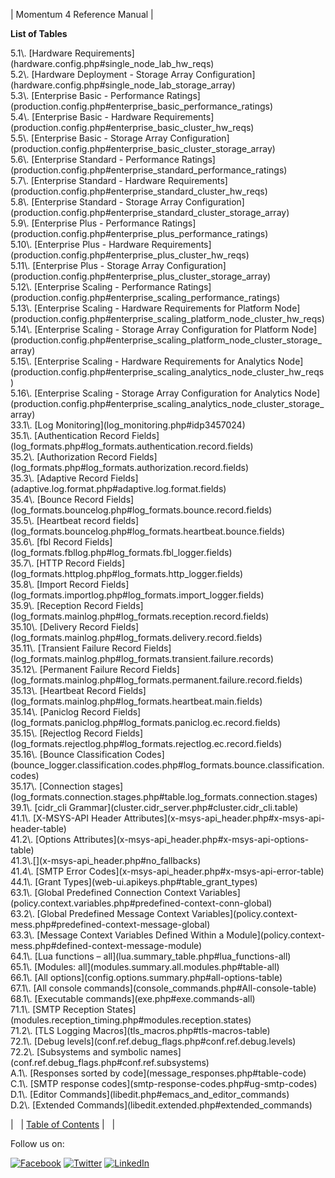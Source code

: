 | Momentum 4 Reference Manual |

**List of Tables**

<dl>

<dt>5.1\. [Hardware Requirements](hardware.config.php#single_node_lab_hw_reqs)</dt>

<dt>5.2\. [Hardware Deployment - Storage Array Configuration](hardware.config.php#single_node_lab_storage_array)</dt>

<dt>5.3\. [Enterprise Basic - Performance Ratings](production.config.php#enterprise_basic_performance_ratings)</dt>

<dt>5.4\. [Enterprise Basic - Hardware Requirements](production.config.php#enterprise_basic_cluster_hw_reqs)</dt>

<dt>5.5\. [Enterprise Basic - Storage Array Configuration](production.config.php#enterprise_basic_cluster_storage_array)</dt>

<dt>5.6\. [Enterprise Standard - Performance Ratings](production.config.php#enterprise_standard_performance_ratings)</dt>

<dt>5.7\. [Enterprise Standard - Hardware Requirements](production.config.php#enterprise_standard_cluster_hw_reqs)</dt>

<dt>5.8\. [Enterprise Standard - Storage Array Configuration](production.config.php#enterprise_standard_cluster_storage_array)</dt>

<dt>5.9\. [Enterprise Plus - Performance Ratings](production.config.php#enterprise_plus_performance_ratings)</dt>

<dt>5.10\. [Enterprise Plus - Hardware Requirements](production.config.php#enterprise_plus_cluster_hw_reqs)</dt>

<dt>5.11\. [Enterprise Plus - Storage Array Configuration](production.config.php#enterprise_plus_cluster_storage_array)</dt>

<dt>5.12\. [Enterprise Scaling - Performance Ratings](production.config.php#enterprise_scaling_performance_ratings)</dt>

<dt>5.13\. [Enterprise Scaling - Hardware Requirements for Platform Node](production.config.php#enterprise_scaling_platform_node_cluster_hw_reqs)</dt>

<dt>5.14\. [Enterprise Scaling - Storage Array Configuration for Platform Node](production.config.php#enterprise_scaling_platform_node_cluster_storage_array)</dt>

<dt>5.15\. [Enterprise Scaling - Hardware Requirements for Analytics Node](production.config.php#enterprise_scaling_analytics_node_cluster_hw_reqs)</dt>

<dt>5.16\. [Enterprise Scaling - Storage Array Configuration for Analytics Node](production.config.php#enterprise_scaling_analytics_node_cluster_storage_array)</dt>

<dt>33.1\. [Log Monitoring](log_monitoring.php#idp3457024)</dt>

<dt>35.1\. [Authentication Record Fields](log_formats.php#log_formats.authentication.record.fields)</dt>

<dt>35.2\. [Authorization Record Fields](log_formats.php#log_formats.authorization.record.fields)</dt>

<dt>35.3\. [Adaptive Record Fields](adaptive.log.format.php#adaptive.log.format.fields)</dt>

<dt>35.4\. [Bounce Record Fields](log_formats.bouncelog.php#log_formats.bounce.record.fields)</dt>

<dt>35.5\. [Heartbeat record fields](log_formats.bouncelog.php#log_formats.heartbeat.bounce.fields)</dt>

<dt>35.6\. [fbl Record Fields](log_formats.fbllog.php#log_formats.fbl_logger.fields)</dt>

<dt>35.7\. [HTTP Record Fields](log_formats.httplog.php#log_formats.http_logger.fields)</dt>

<dt>35.8\. [Import Record Fields](log_formats.importlog.php#log_formats.import_logger.fields)</dt>

<dt>35.9\. [Reception Record Fields](log_formats.mainlog.php#log_formats.reception.record.fields)</dt>

<dt>35.10\. [Delivery Record Fields](log_formats.mainlog.php#log_formats.delivery.record.fields)</dt>

<dt>35.11\. [Transient Failure Record Fields](log_formats.mainlog.php#log_formats.transient.failure.records)</dt>

<dt>35.12\. [Permanent Failure Record Fields](log_formats.mainlog.php#log_formats.permanent.failure.record.fields)</dt>

<dt>35.13\. [Heartbeat Record Fields](log_formats.mainlog.php#log_formats.heartbeat.main.fields)</dt>

<dt>35.14\. [Paniclog Record Fields](log_formats.paniclog.php#log_formats.paniclog.ec.record.fields)</dt>

<dt>35.15\. [Rejectlog Record Fields](log_formats.rejectlog.php#log_formats.rejectlog.ec.record.fields)</dt>

<dt>35.16\. [Bounce Classification Codes](bounce_logger.classification.codes.php#log_formats.bounce.classification.codes)</dt>

<dt>35.17\. [Connection stages](log_formats.connection.stages.php#table.log_formats.connection.stages)</dt>

<dt>39.1\. [cidr_cli Grammar](cluster.cidr_server.php#cluster.cidr_cli.table)</dt>

<dt>41.1\. [X-MSYS-API Header Attributes](x-msys-api_header.php#x-msys-api-header-table)</dt>

<dt>41.2\. [Options Attributes](x-msys-api_header.php#x-msys-api-options-table)</dt>

<dt>41.3\.[](x-msys-api_header.php#no_fallbacks)</dt>

<dt>41.4\. [SMTP Error Codes](x-msys-api_header.php#x-msys-api-error-table)</dt>

<dt>44.1\. [Grant Types](web-ui.apikeys.php#table_grant_types)</dt>

<dt>63.1\. [Global Predefined Connection Context Variables](policy.context.variables.php#predefined-context-conn-global)</dt>

<dt>63.2\. [Global Predefined Message Context Variables](policy.context-mess.php#predefined-context-message-global)</dt>

<dt>63.3\. [Message Context Variables Defined Within a Module](policy.context-mess.php#defined-context-message-module)</dt>

<dt>64.1\. [Lua functions – all](lua.summary_table.php#lua_functions-all)</dt>

<dt>65.1\. [Modules: all](modules.summary.all.modules.php#table-all)</dt>

<dt>66.1\. [All options](config.options.summary.php#all-options-table)</dt>

<dt>67.1\. [All console commands](console_commands.php#All-console-table)</dt>

<dt>68.1\. [Executable commands](exe.php#exe.commands-all)</dt>

<dt>71.1\. [SMTP Reception States](modules.reception_timing.php#modules.reception.states)</dt>

<dt>71.2\. [TLS Logging Macros](tls_macros.php#tls-macros-table)</dt>

<dt>72.1\. [Debug levels](conf.ref.debug_flags.php#conf.ref.debug.levels)</dt>

<dt>72.2\. [Subsystems and symbolic names](conf.ref.debug_flags.php#conf.ref.subsystems)</dt>

<dt>A.1\. [Responses sorted by code](message_responses.php#table-code)</dt>

<dt>C.1\. [SMTP response codes](smtp-response-codes.php#ug-smtp-codes)</dt>

<dt>D.1\. [Editor Commands](libedit.php#emacs_and_editor_commands)</dt>

<dt>D.2\. [Extended Commands](libedit.extended.php#extended_commands)</dt>

</dl>

|   | [Table of Contents](index.php) |   |

Follow us on:

[![Facebook](https://support.messagesystems.com/images/icon-facebook.png)](http://www.facebook.com/messagesystems) [![Twitter](https://support.messagesystems.com/images/icon-twitter.png)](http://twitter.com/#!/MessageSystems) [![LinkedIn](https://support.messagesystems.com/images/icon-linkedin.png)](http://www.linkedin.com/company/message-systems)
